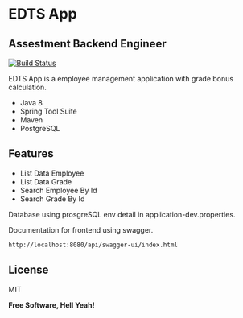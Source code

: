# EDTS App
## Assestment Backend Engineer

[![Build Status](https://travis-ci.org/joemccann/dillinger.svg?branch=master)](https://adenurhidayat.com/)

EDTS App is a employee management application with grade bonus calculation.

- Java 8 
- Spring Tool Suite
- Maven
- PostgreSQL

## Features

- List Data Employee
- List Data Grade
- Search Employee By Id
- Search Grade By Id

Database using prosgreSQL env detail in application-dev.properties.

Documentation for frontend using swagger.

```sh
http://localhost:8080/api/swagger-ui/index.html
```

## License

MIT

**Free Software, Hell Yeah!**

